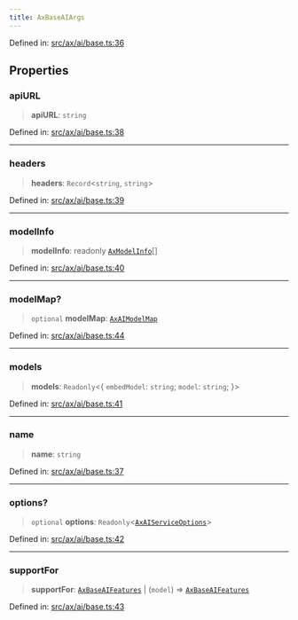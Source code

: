 ```yaml
---
title: AxBaseAIArgs
---
```


Defined in: [src/ax/ai/base.ts:36](#apidocs/httpsgithubcomax-llmaxblob3b79ada8d723949fcd8a76c2b6f48cf69d8394f8srcaxaibasetsl36)

## Properties

<a id="apiURL"></a>

### apiURL

> **apiURL**: `string`

Defined in: [src/ax/ai/base.ts:38](#apidocs/httpsgithubcomax-llmaxblob3b79ada8d723949fcd8a76c2b6f48cf69d8394f8srcaxaibasetsl38)

***

<a id="headers"></a>

### headers

> **headers**: `Record`\<`string`, `string`\>

Defined in: [src/ax/ai/base.ts:39](#apidocs/httpsgithubcomax-llmaxblob3b79ada8d723949fcd8a76c2b6f48cf69d8394f8srcaxaibasetsl39)

***

<a id="modelInfo"></a>

### modelInfo

> **modelInfo**: readonly [`AxModelInfo`](#apidocs/typealiasaxmodelinfo)[]

Defined in: [src/ax/ai/base.ts:40](#apidocs/httpsgithubcomax-llmaxblob3b79ada8d723949fcd8a76c2b6f48cf69d8394f8srcaxaibasetsl40)

***

<a id="modelMap"></a>

### modelMap?

> `optional` **modelMap**: [`AxAIModelMap`](#apidocs/typealiasaxaimodelmap)

Defined in: [src/ax/ai/base.ts:44](#apidocs/httpsgithubcomax-llmaxblob3b79ada8d723949fcd8a76c2b6f48cf69d8394f8srcaxaibasetsl44)

***

<a id="models"></a>

### models

> **models**: `Readonly`\<\{ `embedModel`: `string`; `model`: `string`; \}\>

Defined in: [src/ax/ai/base.ts:41](#apidocs/httpsgithubcomax-llmaxblob3b79ada8d723949fcd8a76c2b6f48cf69d8394f8srcaxaibasetsl41)

***

<a id="name"></a>

### name

> **name**: `string`

Defined in: [src/ax/ai/base.ts:37](#apidocs/httpsgithubcomax-llmaxblob3b79ada8d723949fcd8a76c2b6f48cf69d8394f8srcaxaibasetsl37)

***

<a id="options"></a>

### options?

> `optional` **options**: `Readonly`\<[`AxAIServiceOptions`](#apidocs/typealiasaxaiserviceoptions)\>

Defined in: [src/ax/ai/base.ts:42](#apidocs/httpsgithubcomax-llmaxblob3b79ada8d723949fcd8a76c2b6f48cf69d8394f8srcaxaibasetsl42)

***

<a id="supportFor"></a>

### supportFor

> **supportFor**: [`AxBaseAIFeatures`](#apidocs/interfaceaxbaseaifeatures) \| (`model`) => [`AxBaseAIFeatures`](#apidocs/interfaceaxbaseaifeatures)

Defined in: [src/ax/ai/base.ts:43](#apidocs/httpsgithubcomax-llmaxblob3b79ada8d723949fcd8a76c2b6f48cf69d8394f8srcaxaibasetsl43)
